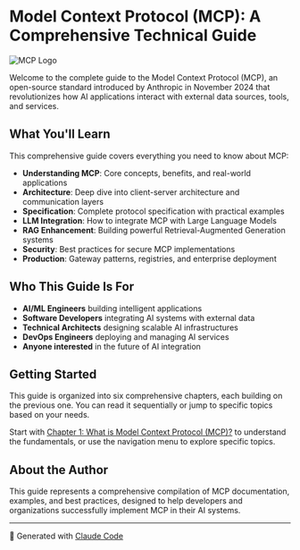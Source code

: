 # Model Context Protocol (MCP): A Comprehensive Technical Guide

![MCP Logo](media/image2.svg)

Welcome to the complete guide to the Model Context Protocol (MCP), an open-source standard introduced by Anthropic in November 2024 that revolutionizes how AI applications interact with external data sources, tools, and services.

## What You'll Learn

This comprehensive guide covers everything you need to know about MCP:

- **Understanding MCP**: Core concepts, benefits, and real-world applications
- **Architecture**: Deep dive into client-server architecture and communication layers
- **Specification**: Complete protocol specification with practical examples
- **LLM Integration**: How to integrate MCP with Large Language Models
- **RAG Enhancement**: Building powerful Retrieval-Augmented Generation systems
- **Security**: Best practices for secure MCP implementations
- **Production**: Gateway patterns, registries, and enterprise deployment

## Who This Guide Is For

- **AI/ML Engineers** building intelligent applications
- **Software Developers** integrating AI systems with external data
- **Technical Architects** designing scalable AI infrastructures
- **DevOps Engineers** deploying and managing AI services
- **Anyone interested** in the future of AI integration

## Getting Started

This guide is organized into six comprehensive chapters, each building on the previous one. You can read it sequentially or jump to specific topics based on your needs.

Start with [Chapter 1: What is Model Context Protocol (MCP)?](chapter-1.md) to understand the fundamentals, or use the navigation menu to explore specific topics.

## About the Author

This guide represents a comprehensive compilation of MCP documentation, examples, and best practices, designed to help developers and organizations successfully implement MCP in their AI systems.

---

🤖 Generated with [Claude Code](https://claude.ai/code)